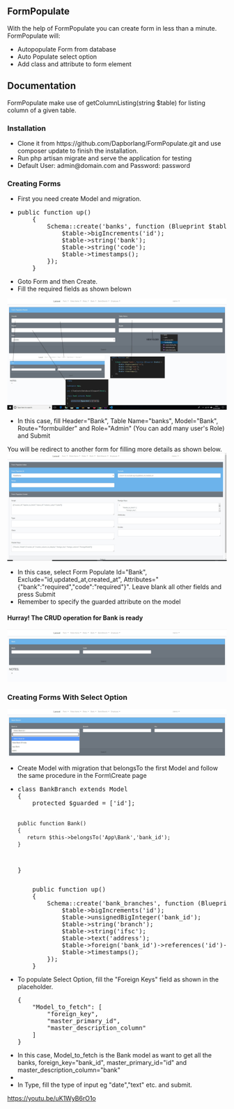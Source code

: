 <h2>FormPopulate</h2>
With the help of FormPopulate you can create form in less than a minute. <br>
FormPopulate will:
<ul>
    <li>Autopopulate Form from database</li>
    <li>Auto Populate select option</li>
    <li>Add class and attribute to form element</li>
</ul>
<h2>Documentation</h2>
FormPopulate make use of getColumnListing(string $table) for listing column of a given table. 
<h3>Installation</h3>
<ul>
    <li>Clone it from https://github.com/Dapborlang/FormPopulate.git and use composer update to finish the installation. </li>
    <li>Run php artisan migrate and serve the application for testing</li>
    <li>Default User: admin@domain.com and Password: password</li>
</ul>    
<h3>Creating Forms</h3>
<ul>
    <li>First you need create Model and migration.</li>
    <li>
    <pre>public function up()
    {
        Schema::create('banks', function (Blueprint $table) {
            $table->bigIncrements('id');
            $table->string('bank');
            $table->string('code');
            $table->timestamps();
        });
    }</pre></li>
    <li>Goto Form and then Create.</li>
    <li>Fill the required fields as shown belown</li>
</ul>
<img src="readme/FormPopulate1.jpg" alt="masterform">
<ul>
    <li>In this case, fill Header="Bank", Table Name="banks", Model="Bank", Route="formbuilder" and Role="Admin" (You can add many user's Role) and Submit</li>
</ul>
You will be redirect to another form for filling more details as shown below.
<img src="readme/FormPopulate2.jpg" alt="formdetails">
<ul>
    <li>In this case, select Form Populate Id="Bank", Exclude="id,updated_at,created_at", Attributes="{"bank":"required","code":"required"}". Leave blank all other fields and press Submit</li>
    <li>Remember to specify the guarded attribute on the model</li>
</ul>
<h4>Hurray! The CRUD operation for Bank is ready</h4>
<img src="readme/bank.jpg" alt="bank">

<h3>Creating Forms With Select Option</h3>
<img src="readme/bankbranch.jpg" alt="bankbranch">
<ul>
    <li>Create Model with migration that belongsTo the first Model and follow the same procedure in the Form\Create page</li>
    <li>
<pre>class BankBranch extends Model
{
    protected $guarded = ['id'];

    public function Bank()
    {
       return $this->belongsTo('App\Bank','bank_id');
    }
}</pre>
<pre>
    public function up()
    {
        Schema::create('bank_branches', function (Blueprint $table) {
            $table->bigIncrements('id');
            $table->unsignedBigInteger('bank_id');
            $table->string('branch');
            $table->string('ifsc');
            $table->text('address');
            $table->foreign('bank_id')->references('id')->on('banks');
            $table->timestamps();
        });
    }</pre>
</li>
    <li>To populate Select Option, fill the "Foreign Keys" field as shown in the placeholder.<br>
    <pre>{
	"Model_to_fetch": [
		"foreign_key",
		"master_primary_id",
		"master_description_column"
	]
}</pre></li> 
    <li>In this case, Model_to_fetch is the Bank model as want to get all the banks, foreign_key="bank_id", master_primary_id="id" and master_description_column="bank"<li>
    <li>In Type, fill the type of input eg "date","text" etc. and submit.</li>
</ul>


https://youtu.be/uK1WyB6rO1o
